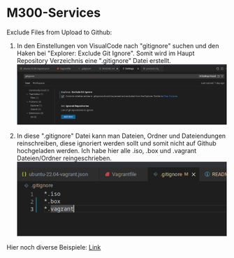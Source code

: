 # M300-Services


Exclude Files from Upload to Github:
1. In den Einstellungen von VisualCode nach "gitignore" suchen und den Haken bei "Explorer: Exclude Git Ignore". Somit wird im Haupt Repository Verzeichnis eine ".gitignore" Datei erstellt.
![VSCode1](Screenshots/Screenshot_20230222_090321.png)

2. In diese ".gitignore" Datei kann man Dateien, Ordner und Dateiendungen reinschreiben, diese ignoriert werden sollt und somit nicht auf Github hochgeladen werden. Ich habe hier alle .iso, .box und .vagrant Dateien/Ordner reingeschrieben.
![VSCode1](Screenshots/Screenshot_20230222_091110.png)

Hier noch diverse Beispiele: [Link](https://gist.github.com/octocat/9257657)
